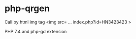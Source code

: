# php-qrgen
Call by html img tag &lt;img src= ... index.php?id=HN3423423 >

PHP 7.4 and php-gd extension

